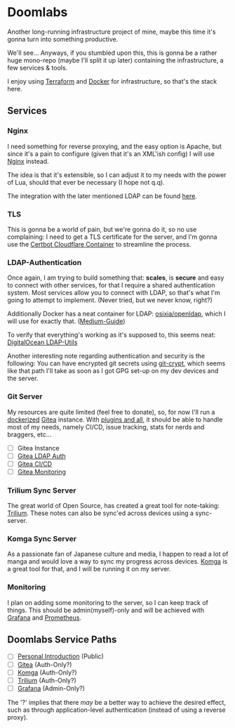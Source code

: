 # Doomlabs
Another long-running infrastructure project of mine,
maybe this time it's gonna turn into something productive.

We'll see... Anyways, if you stumbled upon this, this is gonna
be a rather huge mono-repo (maybe I'll split it up later) containing
the infrastructure, a few services & tools.

I enjoy using [Terraform](https://www.terraform.io/) and 
[Docker](https://www.docker.com/) for infrastructure, so that's the stack
here.

## Services
### Nginx
I need something for reverse proxying, and the easy option is Apache, but
since it's a pain to configure (given that it's an XML'ish config) I will
use [Nginx](https://www.nginx.com/) instead.

The idea is that it's extensible, so I can adjust it to my needs with the
power of Lua, should that ever be necessary (I hope not q.q).

The integration with the later mentioned LDAP can be found
[here](https://github.com/kvspb/nginx-auth-ldap).

### TLS
This is gonna be a world of pain, but we're gonna do it, so no use complaining:
I need to get a TLS certificate for the server, and I'm gonna use the
[Certbot Cloudflare Container](https://hub.docker.com/r/certbot/dns-cloudflare) 
to streamline the process.

### LDAP-Authentication
Once again, I am trying to build something that: **scales**, is **secure**
and easy to connect with other services, for that I require a shared
authentication system.
Most services allow you to connect with LDAP, so that's what I'm going
to attempt to implement.
(Never tried, but we never know, right?)

Additionally Docker has a neat container for LDAP:
[osixia/openldap](https://hub.docker.com/r/osixia/openldap/),
which I will use for exactly that. 
([Medium-Guide](https://medium.com/rahasak/deploy-ldap-directory-service-with-openldap-docker-8d9f438f1216))

To verify that everything's working as it's supposed to, this seems neat:
[DigitalOcean LDAP-Utils](https://www.digitalocean.com/community/tutorials/how-to-manage-and-use-ldap-servers-with-openldap-utilities)

Another interesting note regarding authentication and security is the following:
You can have encrypted git secrets using 
[git-crypt](https://daily.dev/blog/managing-your-secrets-in-git), which seems
like that path I'll take as soon as I got GPG set-up on my dev devices and the
server.

### Git Server
My resources are quite limited (feel free to donate), so, for now I'll
run a [dockerized](https://docs.gitea.io/en-us/install-with-docker/) [Gitea](https://gitea.io/) instance.
With [plugins and all](https://gitea.com/gitea/awesome-gitea), it should 
be able to handle most of my needs, namely CI/CD, issue tracking, stats 
for nerds and braggers, etc...
- [ ] Gitea Instance
- [ ] [Gitea LDAP Auth](https://docs.gitea.io/en-us/authentication/)
- [ ] [Gitea CI/CD](https://github.com/agola-io/agola)
- [ ] [Gitea Monitoring](https://github.com/go-gitea/gitea/tree/main/contrib/gitea-monitoring-mixin)

### Trilium Sync Server
The great world of Open Source, has created a great tool for note-taking:
[Trilium](https://github.com/zadam/trilium).
These notes can also be sync'ed across devices using a sync-server.

### Komga Sync Server
As a passionate fan of Japanese culture and media, I happen to read a lot of
manga and would love a way to sync my progress across devices.
[Komga](https://komga.org/) is a great tool for that, and I will be running
it on my server.

### Monitoring
I plan on adding some monitoring to the server, so I can keep track of things.
This should be admin(myself)-only and will be achieved with
[Grafana](https://grafana.com/) and [Prometheus](https://prometheus.io/).

## Doomlabs Service Paths
- [ ] [Personal Introduction](https://doomlabs.org/) (Public)
- [ ] [Gitea](https://git.doomlabs.org/) (Auth-Only?)
- [ ] [Komga](https://komga.doomlabs.org/) (Auth-Only?)
- [ ] [Trilium](https://trilium.doomlabs.org/) (Auth-Only?)
- [ ] [Grafana](https://metrics.doomlabs.org/) (Admin-Only?)

The '?' implies that there *may* be a better way to achieve the desired
effect, such as through application-level authentication (instead
of using a reverse proxy).